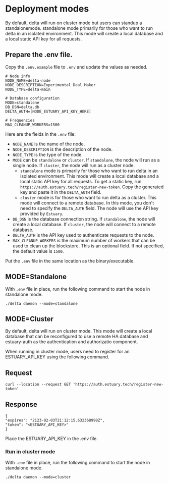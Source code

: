 # Deployment modes
By default, delta will run on cluster mode but users can standup a standalonemode. standalone mode primarily for those who want to run delta in an isolated environment. This mode will create a local database and a local static API key for all requests.

## Prepare the .env file.
Copy the `.env.example` file to `.env` and update the values as needed.
```
# Node info
NODE_NAME=delta-node
NODE_DESCRIPTION=Experimental Deal Maker
NODE_TYPE=delta-main

# Database configuration
MODE=standalone
DB_DSN=delta.db
DELTA_AUTH=[NODE_ESTUARY_API_KEY_HERE]

# Frequencies
MAX_CLEANUP_WORKERS=1500
```
Here are the fields in the `.env` file:

- `NODE_NAME` is the name of the node.
- `NODE_DESCRIPTION` is the description of the node.
- `NODE_TYPE` is the type of the node.
- `MODE` can be `standalone` or `cluster`. If `standalone`, the node will run as a single node. If `cluster`, the node will run as a cluster node.
    - `standalone` mode is primarily for those who want to run delta in an isolated environment. This mode will create a local database and a local static API key for all requests. To get a static key, run `https://auth.estuary.tech/register-new-token`. Copy the generated key and paste it in the `DELTA_AUTH` field.
    - `cluster` mode is for those who want to run delta as a cluster. This mode will connect to a remote database. In this mode, you don't need to specify the `DELTA_AUTH` field. The node will use the API key provided by `Estuary`.
- `DB_DSN` is the database connection string. If `standalone`, the node will create a local database. If `cluster`, the node will connect to a remote database.
- `DELTA_AUTH` is the API key used to authenticate requests to the node.
- `MAX_CLEANUP_WORKERS` is the maximum number of workers that can be used to clean up the blockstore. This is an optional field. If not specified, the default value is `1500`.

Put the `.env` file in the same location as the binary/executable.


## MODE=Standalone
With `.env` file in place, run the following command to start the node in standalone mode.
```
./delta daemon --mode=standalone
```

## MODE=Cluster
By default, delta will run on cluster mode. This mode will create a local database that can be reconfigured to use a remote HA database and estuary-auth as the authentication and authorizatio component.

When running in cluster mode, users need to register for an ESTUARY_API_KEY using the following command.

## Request
```
curl --location --request GET 'https://auth.estuary.tech/register-new-token'
```

## Response
```
{
"expires": "2123-02-03T21:12:15.632368998Z",
"token": "<ESTUARY_API_KEY>"
}
```

Place the ESTUARY_API_KEY in the .env file.

### Run in cluster mode
With `.env` file in place, run the following command to start the node in standalone mode.
```
./delta daemon --mode=cluster
```
